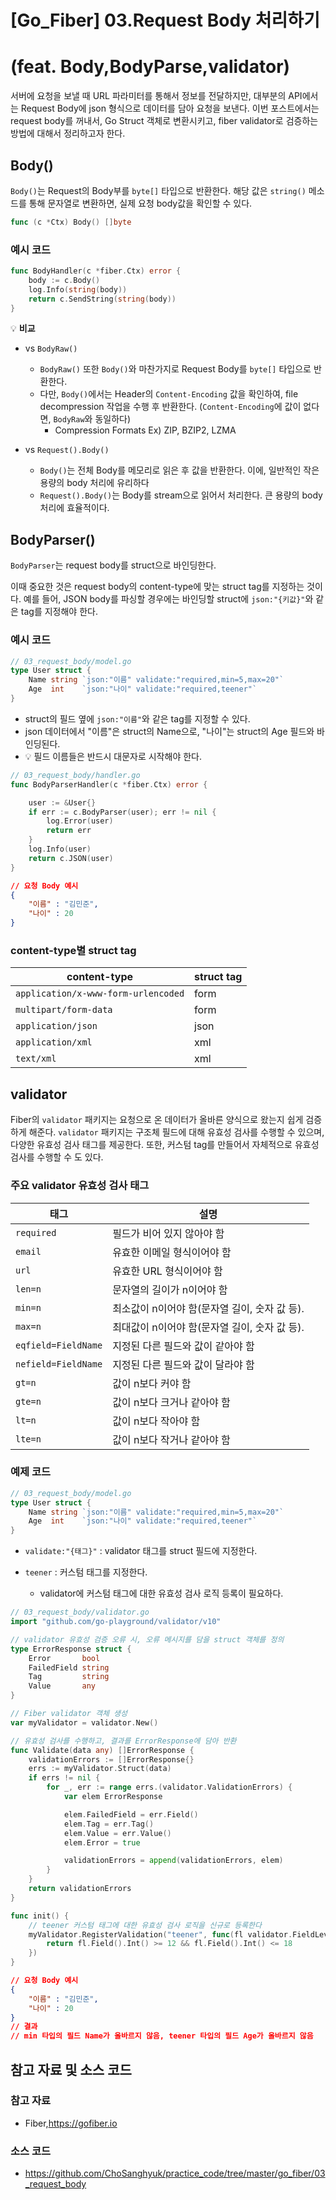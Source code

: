 # [Go_Fiber] 03.Request Body 처리하기 

# (feat. Body,BodyParse,validator)



서버에 요청을 보낼 때 URL 파라미터를 통해서 정보를 전달하지만, 대부분의 API에서는 Request Body에 json 형식으로 데이터를 담아 요청을 보낸다. 이번 포스트에서는 request body를 꺼내서, Go Struct 객체로 변환시키고, fiber validator로 검증하는 방법에 대해서 정리하고자 한다.



## Body()

`Body()`는 Request의 Body부를 `byte[]` 타입으로 반환한다. 해당 값은 `string()` 메소드를 통해 문자열로 변환하면, 실제 요청 body값을 확인할 수 있다.

```go
func (c *Ctx) Body() []byte
```



### 예시 코드

```go
func BodyHandler(c *fiber.Ctx) error {
	body := c.Body()
	log.Info(string(body))
	return c.SendString(string(body))
}
```



:bulb: **비교**

- vs `BodyRaw()`
  - `BodyRaw()` 또한 `Body()`와 마찬가지로 Request Body를 `byte[]` 타입으로 반환한다. 
  - 다만, `Body()`에서는 Header의 `Content-Encoding` 값을 확인하여, file decompression 작업을 수행 후 반환한다. (`Content-Encoding`에 값이 없다면, `BodyRaw`와 동일하다)
    - Compression Formats Ex) ZIP, BZIP2, LZMA

- vs `Request().Body()`
  - `Body()`는 전체 Body를 메모리로 읽은 후 값을 반환한다. 이에, 일반적인 작은 용량의 body 처리에 유리하다
  - `Request().Body()`는 Body를 stream으로 읽어서 처리한다. 큰 용량의 body 처리에 효율적이다. 



## BodyParser()

`BodyParser`는 request body를 struct으로 바인딩한다. 

이때 중요한 것은 request body의 content-type에 맞는 struct tag를 지정하는 것이다. 예를 들어, JSON body를 파싱할 경우에는 바인딩할 struct에 `json:"{키값}"`와 같은 tag를 지정해야 한다.



### 예시 코드

```go
// 03_request_body/model.go
type User struct {
	Name string `json:"이름" validate:"required,min=5,max=20"`
	Age  int    `json:"나이" validate:"required,teener"`
}
```

- struct의 필드 옆에 `json:"이름"`와 같은 tag를 지정할 수 있다.
- json 데이터에서 "이름"은 struct의 Name으로, "나이"는 struct의 Age 필드와 바인딩된다.
- :bulb: 필드 이름들은 반드시 대문자로 시작해야 한다.

```go
// 03_request_body/handler.go
func BodyParserHandler(c *fiber.Ctx) error {

	user := &User{}
	if err := c.BodyParser(user); err != nil {
		log.Error(user)
		return err
	}
	log.Info(user)
	return c.JSON(user)
}
```

```json
// 요청 Body 예시
{
    "이름" : "김민준",
    "나이" : 20
}
```



### content-type별 struct tag

| content-type                        | struct tag |
| ----------------------------------- | ---------- |
| `application/x-www-form-urlencoded` | form       |
| `multipart/form-data`               | form       |
| `application/json`                  | json       |
| `application/xml`                   | xml        |
| `text/xml`                          | xml        |



## validator

Fiber의 `validator` 패키지는 요청으로 온 데이터가 올바른 양식으로 왔는지 쉽게 검증하게 해준다.  `validator` 패키지는 구조체 필드에 대해 유효성 검사를 수행할 수 있으며, 다양한 유효성 검사 태그를 제공한다. 또한, 커스텀 tag를 만들어서 자체적으로 유효성 검사를 수행할 수 도 있다.



### 주요 validator 유효성 검사 태그

| 태그                | 설명                                          |
| ------------------- | --------------------------------------------- |
| `required`          | 필드가 비어 있지 않아야 함                    |
| `email`             | 유효한 이메일 형식이어야 함                   |
| `url`               | 유효한 URL 형식이어야 함                      |
| `len=n`             | 문자열의 길이가 n이어야 함                    |
| `min=n`             | 최소값이 n이어야 함(문자열 길이, 숫자 값 등). |
| `max=n`             | 최대값이 n이어야 함(문자열 길이, 숫자 값 등). |
| `eqfield=FieldName` | 지정된 다른 필드와 값이 같아야 함             |
| `nefield=FieldName` | 지정된 다른 필드와 값이 달라야 함             |
| `gt=n`              | 값이 n보다 커야 함                            |
| `gte=n`             | 값이 n보다 크거나 같아야 함                   |
| `lt=n`              | 값이 n보다 작아야 함                          |
| `lte=n`             | 값이 n보다 작거나 같아야 함                   |



### 예제 코드

```go
// 03_request_body/model.go
type User struct {
	Name string `json:"이름" validate:"required,min=5,max=20"`
	Age  int    `json:"나이" validate:"required,teener"`
}
```

- `validate:"{태그}"` : validator 태그를 struct 필드에 지정한다.

- `teener` : 커스텀 태그를 지정한다. 
  - validator에 커스텀 태그에 대한 유효성 검사 로직 등록이 필요하다.



```go
// 03_request_body/validator.go
import "github.com/go-playground/validator/v10"

// validator 유효성 검증 오류 시, 오류 메시지를 담을 struct 객체를 정의
type ErrorResponse struct {
	Error       bool
	FailedField string
	Tag         string
	Value       any
}

// Fiber validator 객체 생성
var myValidator = validator.New()

// 유효성 검사를 수행하고, 결과를 ErrorResponse에 담아 반환
func Validate(data any) []ErrorResponse {
	validationErrors := []ErrorResponse{}
	errs := myValidator.Struct(data)
	if errs != nil {
		for _, err := range errs.(validator.ValidationErrors) {
			var elem ErrorResponse

			elem.FailedField = err.Field()
			elem.Tag = err.Tag()
			elem.Value = err.Value()
			elem.Error = true

			validationErrors = append(validationErrors, elem)
		}
	}
	return validationErrors
}

func init() {
    // teener 커스텀 태그에 대한 유효성 검사 로직을 신규로 등록한다
	myValidator.RegisterValidation("teener", func(fl validator.FieldLevel) bool {
		return fl.Field().Int() >= 12 && fl.Field().Int() <= 18
	})
}

```

```json
// 요청 Body 예시
{
    "이름" : "김민준",
    "나이" : 20
}
// 결과
// min 타입의 필드 Name가 올바르지 않음, teener 타입의 필드 Age가 올바르지 않음
```





## 참고 자료 및 소스 코드

### 참고 자료

- Fiber,https://gofiber.io

### 소스 코드

- https://github.com/ChoSanghyuk/practice_code/tree/master/go_fiber/03_request_body
